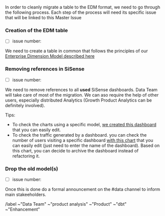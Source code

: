 <!---
Issue to be used when undertaking some migration works
Name will have the following format: EDM Migration - table_name: {final_table_name} for example dim_license
---->

In order to cleanly migrate a table to the EDM format, we need to go through the following process. Each step of the process will need its specific issue that will be linked to this Master Issue

### Creation of the EDM table

* [ ] issue number:

We need to create a table in common that follows the principles of our [Enterprise Dimension Model described here](https://about.gitlab.com/handbook/business-technology/data-team/platform/edw/)

### Removing references in SiSense

* [ ] issue number:

We need to remove references to all **used** SiSense dashboards. Data Team will take care of most of the migration. We can aso require the help of other users, especially distributed Analytics (Growth Product Analytics can be definitely involved).

Tips:
* To check the charts using a specific model, [we created this dashboard](https://app.periscopedata.com/app/gitlab/875543/Charts-Using-a-specific-Model) that you can easily edit.
* To check the traffic generated by a dashboard. you can check the number of users visiting a specific dashboard [with this chart](https://app.periscopedata.com/app/gitlab/875543/Charts-Using-a-specific-Model?widget=11952566&udv=0) that you can easily edit (just need to enter the name of the dashboard). Based on this chart, you can decide to archive the dashboard instead of refactoring it.

### Drop the old model(s)

* [ ] issue number:

Once this is done do a formal announcement on the #data channel to inform main stakeeholders.

/label ~"Data Team" ~"product analysis" ~"Product" ~"dbt" ~"Enhancement"
